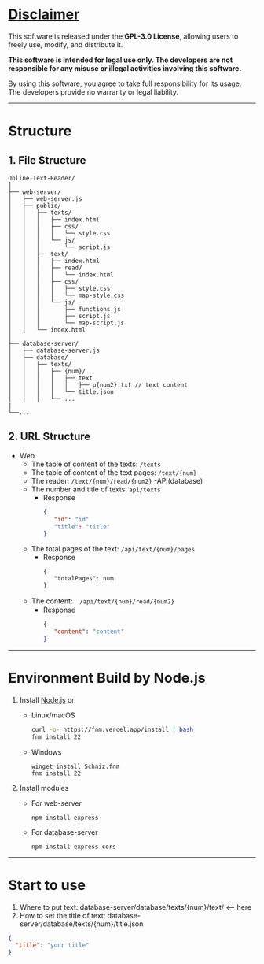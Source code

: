 # [Disclaimer](https://github.com/Tim1000419/Online-Text-Reader/blob/main/LICENSE)

This software is released under the **GPL-3.0 License**, allowing users to freely use, modify, and distribute it.  

**This software is intended for legal use only. The developers are not responsible for any misuse or illegal activities involving this software.**  

By using this software, you agree to take full responsibility for its usage. The developers provide no warranty or legal liability.

---

# Structure
## 1. File Structure
```
Online-Text-Reader/
│
├── web-server/
│   ├── web-server.js
│   ├── public/
│   │   ├── texts/
│   │   │   ├── index.html
│   │   │   ├── css/
│   │   │   │   └── style.css
│   │   │   └── js/
│   │   │       └── script.js
│   │   ├── text/
│   │   │   ├── index.html
│   │   │   ├── read/
│   │   │   │   └── index.html
│   │   │   ├── css/
│   │   │   │   ├── style.css
│   │   │   │   └── map-style.css
│   │   │   └── js/
│   │   │       ├── functions.js
│   │   │       ├── script.js
│   │   │       └── map-script.js
│   │   └── index.html
│
├── database-server/
│   ├── database-server.js
│   ├── database/
│   │   ├── texts/
│   │   │   ├── {num}/
│   │   │   │   ├── text
│   │   │   │   │   ├── p{num2}.txt // text content
│   │   │   │   └── title.json
│   │   │   └── ...
|
└──...
```
## 2. URL Structure
   - Web
      - The table of content of the texts: `/texts`
      - The table of content of the text pages: `/text/{num}`
      - The reader: `/text/{num}/read/{num2}`
   -API(database)
      - The number and title of texts: `api/texts`
        - Response 
          ```json
          {
             "id": "id"
             "title": "title"
          }
      - The total pages of the text: `/api/text/{num}/pages`
         - Response
           ```
           {
              "totalPages": num
           }
           ```
      - The content:　`/api/text/{num}/read/{num2}`
         - Response
           ```json
           {
              "content": "content"
           }
           ```

---

# Environment Build by Node.js
1. Install [Node.js](https://nodejs.org/) or
   - Linux/macOS
      ```bash
      curl -o- https://fnm.vercel.app/install | bash
      fnm install 22
      ```
   - Windows
      ```batch
      winget install Schniz.fnm
      fnm install 22
      ```

2. Install modules
    - For web-server
        ```
        npm install express
        ```
    - For database-server
        ```
        npm install express cors
        ```

---

# Start to use
1. Where to put text: database-server/database/texts/{num}/text/ <-- here
2. How to set the title of text: database-server/database/texts/{num}/title.json
  ```json
  {
    "title": "your title"
  }
  ```
